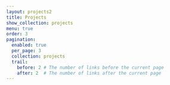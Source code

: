 ```yaml
---
layout: projects2
title: Projects
show_collection: projects
menu: true
order: 3
pagination: 
  enabled: true
  per_page: 3
  collection: projects
  trail: 
    before: 2 # The number of links before the current page
    after: 2  # The number of links after the current page
---
```

